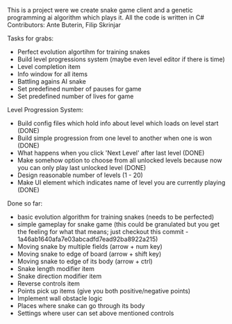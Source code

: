 This is a project were we create snake game client and a genetic programming ai algorithm which plays it.
All the code is written in C#
Contributors: Ante Buterin, Filip Skrinjar

Tasks for grabs:
- Perfect evolution algortihm for training snakes
- Build level progressions system (maybe even level editor if there is time)
- Level completion item
- Info window for all items
- Battling agains AI snake
- Set predefined number of pauses for game
- Set predefined number of lives for game

Level Progression System:
- Build config files which hold info about level which loads on level 
start (DONE)
- Build simple progression from one level to another when one is won 
(DONE)
- What happens when you click 'Next Level' after last level (DONE)
- Make somehow option to choose from all unlocked levels because now you 
can only play last unlocked level (DONE)
- Design reasonable number of levels (1 - 20)
- Make UI element which indicates name of level you are currently 
playing (DONE)

Done so far: 
- basic evolution algorithm for training snakes (needs to be perfected)
- simple gameplay for snake game (this could be granulated but you get the feeling for what that means; just checkout this commit - 1a46ab1640afa7e03abcadfd7ead92ba8922a215)
- Moving snake by multiple fields (arrow + num key)
- Moving snake to edge of board (arrow + shift key)
- Moving snake to edge of its body (arrow + ctrl)
- Snake length modifier item
- Snake direction modifier item
- Reverse controls item
- Points pick up items (give you both positive/negative points)
- Implement wall obstacle logic
- Places where snake can go through its body
- Settings where user can set above mentioned controls
